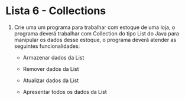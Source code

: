 # Lista 6 - Collections

1. Crie uma um programa para trabalhar com estoque de uma loja, o programa deverá trabalhar com Collection do tipo List do Java para manipular os dados desse estoque, o programa deverá atender as seguintes funcionalidades:

   - Armazenar dados da List

   - Remover dados da List

   - Atualizar dados da List

   - Apresentar todos os dados da List
